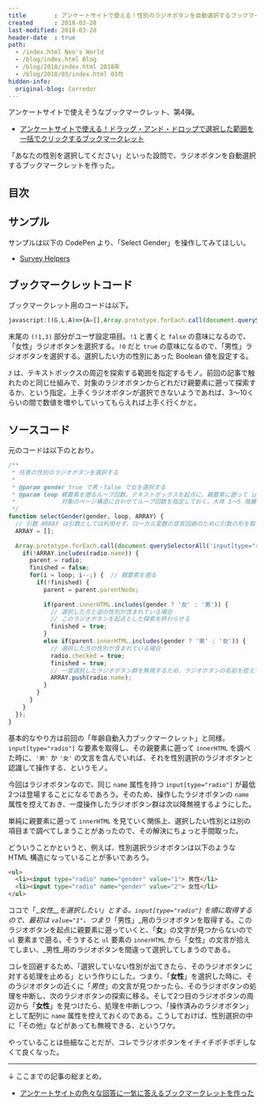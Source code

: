 ```yaml
---
title        : アンケートサイトで使える！性別のラジオボタンを自動選択するブックマークレット
created      : 2018-03-28
last-modified: 2018-03-28
header-date  : true
path:
  - /index.html Neo's World
  - /blog/index.html Blog
  - /blog/2018/index.html 2018年
  - /blog/2018/03/index.html 03月
hidden-info:
  original-blog: Corredor
---
```


アンケートサイトで使えそうなブックマークレット、第4弾。

- [アンケートサイトで使える！ドラッグ・アンド・ドロップで選択した範囲を一括でクリックするブックマークレット](/blog/2018/03/27-03.html)

「あなたの性別を選択してください」といった設問で、ラジオボタンを自動選択するブックマークレットを作った。

## 目次

## サンプル

サンプルは以下の CodePen より、「Select Gender」を操作してみてほしい。

- [Survey Helpers](https://codepen.io/Neos21/pen/mXgYOb/)

## ブックマークレットコード

ブックマークレット用のコードは以下。

```javascript
javascript:((G,L,A)=>{A=[],Array.prototype.forEach.call(document.querySelectorAll('input[type="radio"]'),(e,n,r,o)=>{if(!A.includes(e.name))for(n=e,r=!1,o=L;o--;)r||((n=n.parentNode).innerHTML.includes(G?'女':'男')?r=!0:n.innerHTML.includes(G?'男':'女')&&(e.checked=!0,r=!0,A.push(e.name)))})})(!1,3);
```

末尾の `(!1,3)` 部分がユーザ設定項目。`!1` と書くと `false` の意味になるので、「女性」ラジオボタンを選択する。`!0` だと `true` の意味になるので、「男性」ラジオボタンを選択する。選択したい方の性別にあった Boolean 値を設定する。

_`3`_ は、テキストボックスの周辺を探索する範囲を指定するモノ。前回の記事で触れたのと同じ仕組みで、対象のラジオボタンからどれだけ親要素に遡って探索するか、という指定。上手くラジオボタンが選択できないようであれば、3〜10くらいの間で数値を増やしていってもらえれば上手く行くかと。

## ソースコード

元のコードは以下のとおり。

```javascript
/**
 * 任意の性別のラジオボタンを選択する
 * 
 * @param gender true で男・false で女を選択する
 * @param loop 親要素を遡るループ回数。テキストボックスを起点に、親要素に遡って innerHTML に「歳 or 才」の字がないか探すので、
 *             対象のページ構造に合わせてループ回数を指定しておく。大体 3〜5 階層くらいで良いかと
 */
function selectGender(gender, loop, ARRAY) {
  // 引数 ARRAY は引数としては利用せず、ローカル変数の宣言回避のために引数の形を取っている
  ARRAY = [];
  
  Array.prototype.forEach.call(document.querySelectorAll('input[type="radio"]'), (radio, parent, finished, i) => {
    if(!ARRAY.includes(radio.name)) {
      parent = radio;
      finished = false;
      for(i = loop; i--;) {  // 親要素を遡る
        if(!finished) {
          parent = parent.parentNode;
          
          if(parent.innerHTML.includes(gender ? '女' : '男')) {
            // 選択した方と逆の性別が含まれている場合
            // このラジオボタンを起点とした探索を終わらせる
            finished = true;
          }
          else if(parent.innerHTML.includes(gender ? '男' : '女')) {
            // 選択した方の性別が含まれている場合
            radio.checked = true;
            finished = true;
            // 一度選択したラジオボタン群を無視するため、ラジオボタンの名前を控えておく
            ARRAY.push(radio.name);
          }
        }
      }
    }
  });
}
```

基本的なやり方は前回の「年齢自動入力ブックマークレット」と同様。`input[type="radio"]` な要素を取得し、その親要素に遡って `innerHTML` を調べた時に、`'男'` か `'女'` の文言を含んでいれば、それを性別選択のラジオボタンと認識して操作する、というモノ。

今回はラジオボタンなので、同じ `name` 属性を持つ `input[type="radio"]` が最低2つは登場することになるであろう。そのため、操作したラジオボタンの `name` 属性を控えておき、一度操作したラジオボタン群は次以降無視するようにした。

単純に親要素に遡って `innerHTML` を見ていく関係上、選択したい性別とは別の項目まで調べてしまうことがあったので、その解決にちょっと手間取った。

どういうことかというと、例えば、性別選択ラジオボタンは以下のような HTML 構造になっていることが多いであろう。

```html
<ul>
  <li><input type="radio" name="gender" value="1"> 男性</li>
  <li><input type="radio" name="gender" value="2"> 女性</li>
</ul>
```

ココで「__女性__を選択したい」とする。`input[type="radio"]` を順に取得するので、最初は `value="1"`、つまり_「男性」_用のラジオボタンを取得する。このラジオボタンを起点に親要素に遡っていくと、「__女__」の文字が見つからないので `ul` 要素まで遡る。そうすると `ul` 要素の `innerHTML` から「女性」の文言が拾えてしまい、_男性_用のラジオボタンを間違って選択してしまうのである。

コレを回避するため、「選択していない性別が出てきたら、そのラジオボタンに対する処理を止める」という作りにした。つまり、「__女性__」を選択した時に、そのラジオボタンの近くに「_男性_」の文言が見つかったら、そのラジオボタンの処理を中断し、次のラジオボタンの探索に移る。そして2つ目のラジオボタンの周辺から「__女性__」を見つけたら、処理を中断しつつ、「操作済みのラジオボタン」として配列に `name` 属性を控えておくのである。こうしておけば、性別選択の中に「その他」などがあっても無視できる、というワケ。

やっていることは些細なことだが、コレでラジオボタンをイチイチポチポチしなくて良くなった。

---

↓ ここまでの記事の総まとめ。

- [アンケートサイトの色々な回答に一気に答えるブックマークレットを作った](/blog/2018/03/29-01.html)
